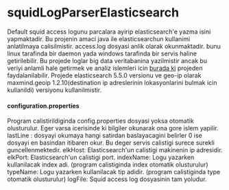 # squidLogParserElasticsearch

Default squid access logunu parcalara ayirip elasticsearch'e yazma isini yapmaktadir. Bu projenin amaci java ile elasticsearchun kullanimi anlatilmaya calisilmistir. access.log dosyasi anlik olarak okunmaktadir. bunu linux tarafinda bir daemon yada windows tarafinda bir servis haline getirilebilir. Bu projede loglar big data veritabanina yazilmistir ancak bu veriyi anlamli hale getirmek ve analiz islemleri icin [burada ki](https://github.com/emrahxozel/squidAccessLogMonitor) projeden faydalanilabilir. Projede elasticsearch 5.5.0 versionu ve geo-ip olarak maxmind.geoip 1.2.10(destination ip adreslerinin lokasyonlarini bulmak icin kullanildi) versiyonu kullanilmistir.

#### configuration.properties
Program calistirildiginda config.properties dosyasi yoksa otomatik olusturulur. Eger varsa icerisinde ki bilgiler okunarak ona gore islem yapilir.
lastLine : dosyayi okumaya hangi satirdan baslayacagini belirler 0 ise dosyayi en basindan itibaren okur. Bu deger servis calistigi surece surekli guncellenmektedir.
elkHost: Elasticsearch'un calistigi makinenin ip adresidir.
elkPort: Elasticsearch'un calistigi port.
indexName: Logu yazarken kullanilacak index adi. (program calistiginda index otomatik olusturulur)
typeName: Logu yazarken kullanilacak tip adidir. (program calistiginda type otomatik olusturulur)
logFile: Squid access log dosyasinin tam yoludur.
